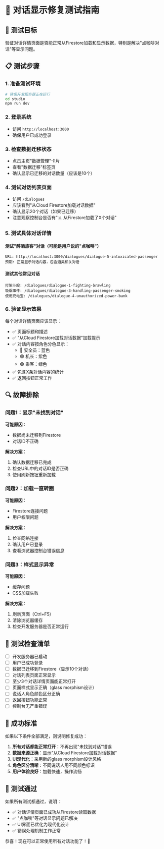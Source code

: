 # 🧪 对话显示修复测试指南

## 🎯 测试目标

验证对话详情页面是否能正常从Firestore加载和显示数据，特别是解决"点咖啡对话"等显示问题。

## 📋 测试步骤

### 1. 准备测试环境

```bash
# 确保开发服务器正在运行
cd studio
npm run dev
```

### 2. 登录系统
- 访问 `http://localhost:3000`
- 确保用户已成功登录

### 3. 检查数据迁移状态
- 点击主页"数据管理"卡片
- 查看"数据迁移"标签页
- 确认显示已迁移的对话数量（应该是10个）

### 4. 测试对话列表页面
- 访问 `/dialogues` 
- 应该看到"从Cloud Firestore加载对话数据"
- 确认显示20个对话（如果已迁移）
- 注意观察控制台是否有"📊 从Firestore加载了X个对话"

### 5. 测试具体对话详情

#### 测试"醉酒旅客"对话（可能是用户说的"点咖啡"）
```
URL: http://localhost:3000/dialogues/dialogue-5-intoxicated-passenger
预期: 正常显示对话内容，包含酒类相关对话
```

#### 测试其他常见对话
```
打架斗殴: /dialogues/dialogue-1-fighting-brawling
吸烟事件: /dialogues/dialogue-3-handling-passenger-smoking  
使用充电宝: /dialogues/dialogue-4-unauthorized-power-bank
```

### 6. 验证显示效果

每个对话详情页面应该显示：
- ✅ 页面标题和描述
- ✅ "从Cloud Firestore加载对话数据"加载提示
- ✅ 对话内容按角色分色显示：
  - 🔵 安全员：蓝色
  - 🟣 机长：紫色
  - 🟢 乘客：绿色
- ✅ 包含X条对话内容的统计
- ✅ 返回按钮正常工作

## 🔍 故障排除

### 问题1：显示"未找到对话"
**可能原因：**
- 数据尚未迁移到Firestore
- 对话ID不正确

**解决方案：**
1. 确认数据迁移已完成
2. 检查URL中的对话ID是否正确
3. 使用刷新按钮重新加载

### 问题2：加载一直转圈
**可能原因：**
- Firestore连接问题
- 用户权限问题

**解决方案：**
1. 检查网络连接
2. 确认用户已登录
3. 查看浏览器控制台错误信息

### 问题3：样式显示异常
**可能原因：**
- 缓存问题
- CSS加载失败

**解决方案：**
1. 刷新页面（Ctrl+F5）
2. 清除浏览器缓存
3. 检查开发服务器是否正常运行

## 📝 测试检查清单

- [ ] 开发服务器已启动
- [ ] 用户已成功登录
- [ ] 数据已迁移到Firestore（显示10个对话）
- [ ] 对话列表页面正常显示
- [ ] 至少3个对话详情页面能正常打开
- [ ] 页面样式显示正确（glass morphism设计）
- [ ] 说话人角色颜色区分正确
- [ ] 返回按钮功能正常
- [ ] 控制台无严重错误

## 🎯 成功标准

如果以下条件全部满足，则说明修复成功：

1. **所有对话都能正常打开**：不再出现"未找到对话"错误
2. **数据来源正确**：显示"从Cloud Firestore加载对话数据"
3. **UI现代化**：采用新的glass morphism设计风格
4. **角色区分清晰**：不同说话人用不同颜色标识
5. **用户体验良好**：加载快速，操作流畅

## 🎉 测试通过

如果所有测试都通过，说明：
- ✅ 对话详情页面已成功从Firestore读取数据
- ✅ "点咖啡"等对话显示问题已解决
- ✅ UI界面已优化为现代化设计
- ✅ 错误处理机制工作正常

恭喜！现在可以正常使用所有对话功能了！🎵 